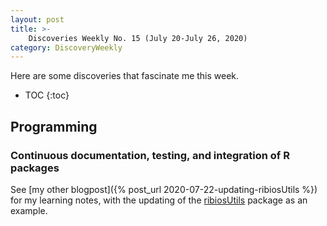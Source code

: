 ```yaml
---
layout: post
title: >-
    Discoveries Weekly No. 15 (July 20-July 26, 2020)
category: DiscoveryWeekly
---
```


Here are some discoveries that fascinate me this week.

* TOC
{:toc}

## Programming

### Continuous documentation, testing, and integration of R packages

See [my other blogpost]({% post_url 2020-07-22-updating-ribiosUtils %}) for my
learning notes, with the updating of the
[ribiosUtils](bedapub.github.io/ribiosUtils) package as an example.

